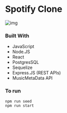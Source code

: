 # Spotify Clone  
![img](spotifyclone.gif)

### Built With

* JavaScript
* Node.JS
* React
* PostgresSQL
* Sequelize
* Express.JS (REST APIs)
* MusicMetaData API

### To run
```
npm run seed
npm run start
```



